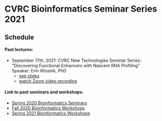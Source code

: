 # CVRC Bioinformatics Seminar Series 2021

## Schedule


#### Past lectures:
* September 17th, 2021: CVRC New Technologies Seminar Series: "Discovering Functional Enhancers with Nascent RNA Profiling"  
Speaker: Erin Wissink, PhD
   * [see slides]()
   * [watch Zoom video recording]()  


#### Link to past seminars and workshops:
* [Spring 2020 Bioinformatics Seminars](https://github.com/florschlamp/CVRC_NYU_Langone/tree/master/Bioinformatics_Seminar_Series_2020)
* [Fall 2020 Bioinformatics Workshops](https://github.com/florschlamp/CVRC_NYU_Langone/tree/master/Bioinformatics_Workshop_Series_2020)
* [Spring 2021 Bioinformatics Workshops](https://github.com/florschlamp/CVRC_NYU_Langone/tree/master/Bioinformatics_Workshop_Series_2021)



